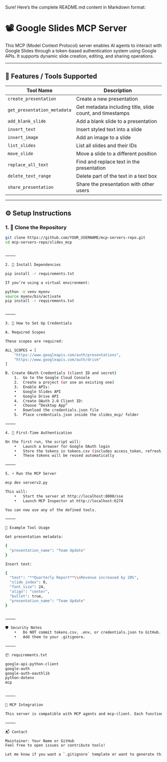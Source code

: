 Sure! Here’s the complete README.md content in Markdown format:

# 📽️ Google Slides MCP Server

This MCP (Model Context Protocol) server enables AI agents to interact with Google Slides through a token-based authentication system using Google APIs. It supports dynamic slide creation, editing, and sharing operations.

---

## 🚀 Features / Tools Supported

| Tool Name                 | Description |
|--------------------------|-------------|
| `create_presentation`    | Create a new presentation |
| `get_presentation_metadata` | Get metadata including title, slide count, and timestamps |
| `add_blank_slide`        | Add a blank slide to a presentation |
| `insert_text`            | Insert styled text into a slide |
| `insert_image`           | Add an image to a slide |
| `list_slides`            | List all slides and their IDs |
| `move_slide`             | Move a slide to a different position |
| `replace_all_text`       | Find and replace text in the presentation |
| `delete_text_range`      | Delete part of the text in a text box |
| `share_presentation`     | Share the presentation with other users |

---

## ⚙️ Setup Instructions

### 1. 📁 Clone the Repository

```bash
git clone https://github.com/YOUR_USERNAME/mcp-servers-repo.git
cd mcp-servers-repo/slides_mcp


⸻

2. 🧪 Install Dependencies

pip install -r requirements.txt

If you’re using a virtual environment:

python -m venv myenv
source myenv/bin/activate
pip install -r requirements.txt


⸻

3. 🔐 How to Set Up Credentials

A. Required Scopes

These scopes are required:

ALL_SCOPES = [
    "https://www.googleapis.com/auth/presentations",
    "https://www.googleapis.com/auth/drive"
]

B. Create OAuth Credentials (client ID and secret)
	1.	Go to the Google Cloud Console
	2.	Create a project (or use an existing one)
	3.	Enable APIs:
	•	Google Slides API
	•	Google Drive API
	4.	Create OAuth 2.0 Client ID:
	•	Choose “Desktop App”
	•	Download the credentials.json file
	5.	Place credentials.json inside the slides_mcp/ folder

⸻

4. 🔁 First-Time Authentication

On the first run, the script will:
	•	Launch a browser for Google OAuth login
	•	Store the tokens in tokens.csv (includes access_token, refresh_token, etc.)
	•	These tokens will be reused automatically

⸻

5. ⚡ Run the MCP Server

mcp dev serverv2.py

This will:
	•	Start the server at http://localhost:8000/sse
	•	Launch MCP Inspector at http://localhost:6274

You can now use any of the defined tools.

⸻

📄 Example Tool Usage

Get presentation metadata:

{
  "presentation_name": "Team Update"
}

Insert text:

{
  "text": "**Quarterly Report**\\nRevenue increased by 20%",
  "slide_index": 0,
  "font_size": 24,
  "align": "center",
  "bullet": true,
  "presentation_name": "Team Update"
}


⸻

🛡️ Security Notes
	•	Do NOT commit tokens.csv, .env, or credentials.json to GitHub.
	•	Add them to your .gitignore.

⸻

📦 requirements.txt

google-api-python-client
google-auth
google-auth-oauthlib
python-dotenv
mcp


⸻

🧠 MCP Integration

This server is compatible with MCP agents and mcp-client. Each function is exposed via @mcp.tool() and can be called by AI agents or LLMs through a compatible inspector or autonomous system.

⸻

📬 Contact

Maintainer: Your Name or GitHub
Feel free to open issues or contribute tools!

Let me know if you want a `.gitignore` template or want to generate this file programmatically as well.
